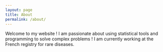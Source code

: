 ```yaml
---
layout: page  
title: About
permalink: /about/
---
```


Welcome to my website ! I am passionate about using statistical tools and programming to solve complex problems ! I am currently working at the French registry for rare diseases.
